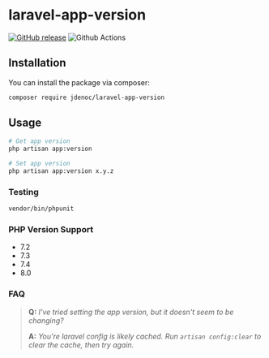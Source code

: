 # laravel-app-version
[![GitHub release](https://img.shields.io/github/release/jdenoc/laravel-app-version.svg)](https://github.com/jdenoc/laravel-app-version/releases/latest)
![Github Actions](https://github.com/jdenoc/laravel-app-version/workflows/Laravel%20artisan%20app:version/badge.svg?branch=main)

## Installation

You can install the package via composer:

```bash
composer require jdenoc/laravel-app-version
```

## Usage

```bash
# Get app version
php artisan app:version

# Set app version
php artisan app:version x.y.z
```

### Testing

```bash
vendor/bin/phpunit
```

### PHP Version Support
- 7.2
- 7.3
- 7.4
- 8.0

### FAQ

>**Q:** _I've tried setting the app version, but it doesn't seem to be changing?_
>
>**A:** _You're laravel config is likely cached. Run `artisan config:clear` to clear the cache, then try again._